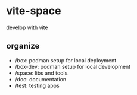 # vite-space

develop with vite

## organize
- /box: podman setup for local deployment
- /box-dev: podman setup for local development
- /space: libs and tools.
- /doc: documentation
- /test: testing apps
